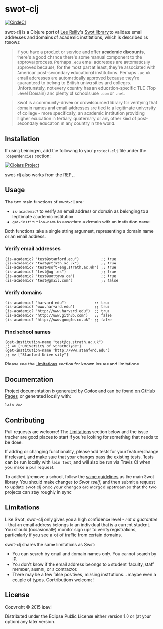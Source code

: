 # swot-clj

[![CircleCI](https://circleci.com/gh/circleci/swot-clj.svg?style=svg)](https://circleci.com/gh/circleci/swot-clj)

swot-clj is a Clojure port of [Lee Reilly](https://github.com/leereilly)'s [Swot library](https://github.com/leereilly/swot) to validate email addresses and domains of academic institutions, which is described as follows:

> If you have a product or service and offer **academic discounts**, there's a good chance there's some manual component to the approval process. Perhaps `.edu` email addresses are automatically approved because, for the most part at least, they're associated with American post-secondary educational institutions. Perhaps `.ac.uk` email addresses are automatically approved because they're guaranteed to belong to British universities and colleges. Unfortunately, not every country has an education-specific TLD (Top Level Domain) and plenty of schools use `.com` or `.net`.

> Swot is a community-driven or crowdsourced library for verifying that domain names and email addresses are tied to a legitimate university of college - more specifically, an academic institution providing higher education in tertiary, quaternary or any other kind of post-secondary education in any country in the world.

## Installation

If using Leiningen, add the following to your `project.clj` file under the `:dependencies` section:

[![Clojars Project](http://clojars.org/swot-clj/latest-version.svg)](http://clojars.org/swot-clj)

swot-clj also works from the REPL.

## Usage

The two main functions of swot-clj are:

* `is-academic?` to verify an email address or domain as belonging to a legitimate academic institution
* `get-institution-name` to associate a domain with an institution name

Both functions take a single string argument, representing a domain name or an email address.

### Verify email addresses

    (is-academic? "test@stanford.edu")          ;; true
    (is-academic? "test@strath.ac.uk")          ;; true
    (is-academic? "test@soft-eng.strath.ac.uk") ;; true
    (is-academic? "test@ugr.es")                ;; true
    (is-academic? "test@uottawa.ca")            ;; true
    (is-academic? "test@gmail.com")             ;; false

### Verify domains

    (is-academic? "harvard.edu")             ;; true
    (is-academic? "www.harvard.edu")         ;; true
    (is-academic? "http://www.harvard.edu")  ;; true
    (is-academic? "http://www.github.com")   ;; false
    (is-academic? "http://www.google.co.uk") ;; false

### Find school names

    (get-institution-name "test@cs.strath.ac.uk")
    ;; => ["University of Strathclyde"]
    (get-institution-name "http://www.stanford.edu")
    ;; => ["Stanford University"]

Please see the [Limitations](#limitations) section for known issues and limitations.

## Documentation

Project documentation is generated by [Codox](https://github.com/weavejester/codox) and can be found [on GitHub Pages](https://ipavl.github.io/swot-clj/doc), or generated locally with:

    lein doc

## Contributing

Pull requests are welcome! The [Limitations](#limitations) section below and the issue tracker are good places to start if you're looking for something that needs to be done.

If adding or changing functionality, please add tests for your feature/change if relevant, and make sure that your changes pass the existing tests. Tests can be run locally with `lein test`, and will also be run via Travis CI when you make a pull request.

To add/edit/remove a school, follow the [same guidelines](https://github.com/leereilly/swot/blob/master/CONTRIBUTING.md) as the main Swot library. You should make changes *to Swot itself*, and then submit a request to update swot-clj once your changes are merged upstream so that the two projects can stay roughly in sync.

## Limitations

Like Swot, swot-clj only gives you a high confidence level - *not a guarantee* - that an email address belongs to an individual that is a current student. You should (occasionally) monitor sign ups to verify registrations, particularly if you see a lot of traffic from certain domains.

swot-clj shares the same limitations as Swot:

* You can search by email and domain names only. You cannot search by IP.
* You don't know if the email address belongs to a student, faculty, staff member, alumni, or a contractor.
* There may be a few false positives, missing institutions... maybe even a couple of typos. Contributions welcome!

## License

Copyright © 2015 ipavl

Distributed under the Eclipse Public License either version 1.0 or (at your option) any later version.
